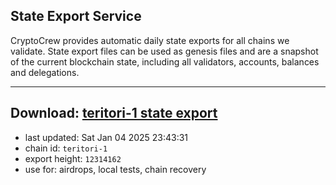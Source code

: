 ## State Export Service
CryptoCrew provides automatic daily state exports for all chains we validate. State export files can be used as genesis files and are a snapshot of the current blockchain state, including all validators, accounts, balances and delegations.

---
**Download: [teritori-1 state export](https://dl-eu2.ccvalidators.com/SERVICE/teritori/teritori-1_export_12314162.json)**
---

- last updated: Sat Jan 04 2025 23:43:31
- chain id: `teritori-1`
- export height: `12314162`
- use for: airdrops, local tests, chain recovery
